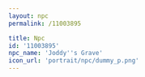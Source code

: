```yaml
---
layout: npc
permalink: /11003895

title: Npc
id: '11003895'
npc_name: 'Joddy''s Grave'
icon_url: 'portrait/npc/dummy_p.png'
---
```

